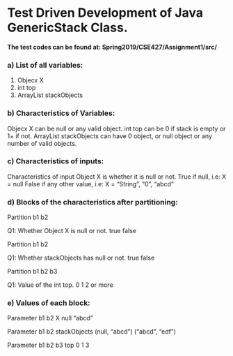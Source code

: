# Test Driven Development of Java GenericStack Class.

**The test codes can be found at: Spring2019/CSE427/Assignment1/src/**

### a)   List of all variables:

01. Objecx X
02. int top                 
03. ArrayList stackObjects


### b)   Characteristics of Variables:
        
Objecx X can be null or any valid object.
int top can be 0 if stack is empty or 1+ if not.
ArrayList stackObjects can have 0 object, or null object or any number of valid objects.


### c)   Characteristics of inputs:

Characteristics of input Object X is whether it is null or not.
        True if null, i.e: X = null
        False if any other value, i.e: X = “String”, “0”, “abcd”




### d)   Blocks of the characteristics after partitioning:
        
Partition
b1
b2

Q1: Whether Object X is null or not.
true
false

Partition
b1
b2

Q1: Whether stackObjects has null or not.
true
false

Partition
b1
b2
b3

Q1: Value of the int top.
0
1
2 or more


 
### e)   Values of each block:
    
Parameter
b1
b2
X
null
“abcd”

Parameter
b1
b2
 stackObjects
(null, “abcd”)
(“abcd”, “edf”)

Parameter
b1
b2
b3
top
0
1
3

